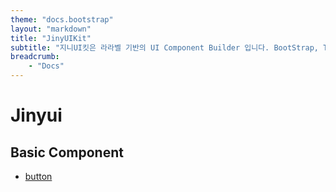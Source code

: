 ```yaml
---
theme: "docs.bootstrap"
layout: "markdown"
title: "JinyUIKit"
subtitle: "지니UI킷은 라라벨 기반의 UI Component Builder 입니다. BootStrap, Tailwind CSS의 코드와 다양한 UI 컴포턴트를 쉽게 삽입하여 사용할 수 있습니다."
breadcrumb:
    - "Docs"
---
```

# Jinyui

## Basic Component
* [button](docs/xbutton)



